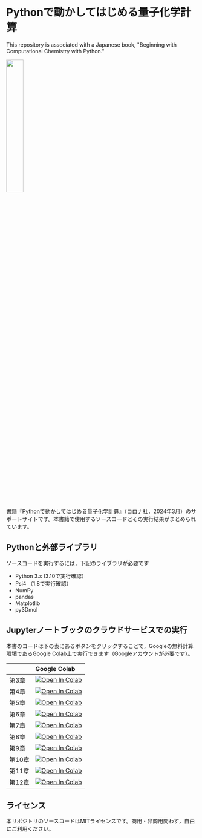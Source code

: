 # Pythonで動かしてはじめる量子化学計算
This repository is associated with a Japanese book, "Beginning with Computational Chemistry with Python."

<img src="https://www.coronasha.co.jp/imgs/cover/9784339066685.jpg" width="30%">

書籍『[Pythonで動かしてはじめる量子化学計算](https://www.coronasha.co.jp/np/isbn/9784339066685/)』（コロナ社，2024年3月）のサポートサイトです。本書籍で使用するソースコードとその実行結果がまとめられています。

## Pythonと外部ライブラリ
ソースコードを実行するには，下記のライブラリが必要です

- Python 3.x (3.10で実行確認）
- Psi4 （1.8で実行確認）
- NumPy
- pandas
- Matplotlib
- py3Dmol

## Jupyterノートブックのクラウドサービスでの実行
本書のコードは下の表にあるボタンをクリックすることで，Googleの無料計算環境であるGoogle Colab上で実行できます（Googleアカウントが必要です）。

| |Google Colab |
|:-|:-|
|第3章| [![Open In Colab](https://colab.research.google.com/assets/colab-badge.svg)](https://colab.research.google.com/github/hidt4/python-compchem-book/blob/main/compchem_book_ch03.ipynb)|
|第4章|[![Open In Colab](https://colab.research.google.com/assets/colab-badge.svg)](https://colab.research.google.com/github/hidt4/python-compchem-book/blob/main/compchem_book_ch04.ipynb)|
|第5章|[![Open In Colab](https://colab.research.google.com/assets/colab-badge.svg)](https://colab.research.google.com/github/hidt4/python-compchem-book/blob/main/compchem_book_ch05.ipynb)|
|第6章|[![Open In Colab](https://colab.research.google.com/assets/colab-badge.svg)](https://colab.research.google.com/github/hidt4/python-compchem-book/blob/main/compchem_book_ch06.ipynb)|
|第7章|[![Open In Colab](https://colab.research.google.com/assets/colab-badge.svg)](https://colab.research.google.com/github/hidt4/python-compchem-book/blob/main/compchem_book_ch07.ipynb)|
|第8章|[![Open In Colab](https://colab.research.google.com/assets/colab-badge.svg)](https://colab.research.google.com/github/hidt4/python-compchem-book/blob/main/compchem_book_ch08.ipynb)|
|第9章|[![Open In Colab](https://colab.research.google.com/assets/colab-badge.svg)](https://colab.research.google.com/github/hidt4/python-compchem-book/blob/main/compchem_book_ch09.ipynb)|
|第10章|[![Open In Colab](https://colab.research.google.com/assets/colab-badge.svg)](https://colab.research.google.com/github/hidt4/python-compchem-book/blob/main/compchem_book_ch10.ipynb)|
|第11章|[![Open In Colab](https://colab.research.google.com/assets/colab-badge.svg)](https://colab.research.google.com/github/hidt4/python-compchem-book/blob/main/compchem_book_ch11.ipynb)|
|第12章|[![Open In Colab](https://colab.research.google.com/assets/colab-badge.svg)](https://colab.research.google.com/github/hidt4/python-compchem-book/blob/main/compchem_book_ch12.ipynb)|

## ライセンス
本リポジトリのソースコードはMITライセンスです。商用・非商用問わず，自由にご利用ください。
